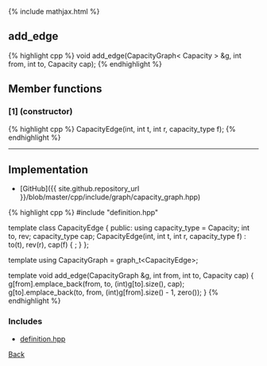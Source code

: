 {% include mathjax.html %}

## add_edge

{% highlight cpp %}
void add_edge(CapacityGraph< Capacity > &g, int from, int to, Capacity cap);
{% endhighlight %}

## Member functions

### [1] (constructor)
{% highlight cpp %}
CapacityEdge(int, int t, int r, capacity_type f);
{% endhighlight %}


---------------------------------------

## Implementation

- [GitHub]({{ site.github.repository_url }}/blob/master/cpp/include/graph/capacity_graph.hpp)

{% highlight cpp %}
#include "definition.hpp"

template <typename Capacity> class CapacityEdge {
public:
  using capacity_type = Capacity;
  int to, rev;
  capacity_type cap;
  CapacityEdge(int, int t, int r, capacity_type f) : to(t), rev(r), cap(f) { ; }
};

template <typename Capacity>
using CapacityGraph = graph_t<CapacityEdge<Capacity>>;

template <typename Capacity>
void add_edge(CapacityGraph<Capacity> &g, int from, int to, Capacity cap) {
  g[from].emplace_back(from, to, (int)g[to].size(), cap);
  g[to].emplace_back(to, from, (int)g[from].size() - 1, zero<Capacity>());
}
{% endhighlight %}

### Includes

- [definition.hpp](definition)

[Back](../..)
